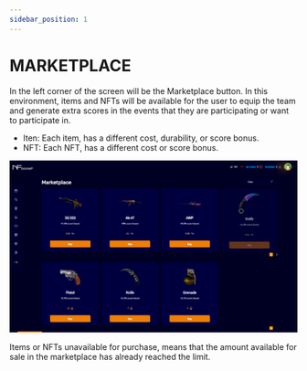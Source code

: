 ```yaml
---
sidebar_position: 1
---
```


# MARKETPLACE

In the left corner of the screen will be the Marketplace button. In this environment, items and NFTs will be available for the user to equip the team and generate extra scores in the events that they are participating or want to participate in.

- Iten: Each item, has a different cost, durability, or score bonus.
- NFT: Each NFT, has a different cost or score bonus.

![1](./../assets/mercadoloja.png)

Items or NFTs unavailable for purchase, means that the amount available for sale in the marketplace has already reached the limit.
